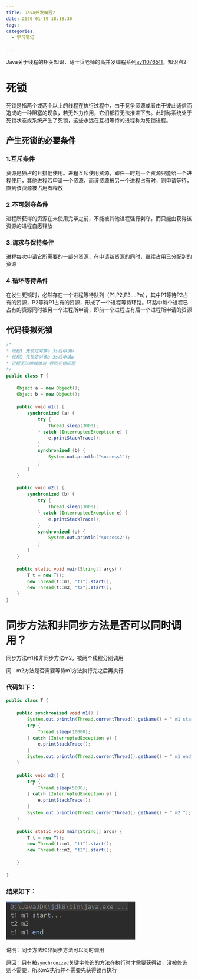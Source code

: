 ```yaml
---
title: Java并发编程2
date: 2020-01-19 18:18:30
tags:
categories:
  - 学习笔记

---
```


Java关于线程的相关知识，马士兵老师的高并发编程系列[av11076511](https://www.bilibili.com/video/av11076511)，知识点2

<!--more-->

# 死锁

死锁是指两个或两个以上的线程在执行过程中，由于竞争资源或者由于彼此通信而造成的一种阻塞的现象，若无外力作用，它们都将无法推进下去。此时称系统处于死锁状态或系统产生了死锁，这些永远在互相等待的进程称为死锁进程。

## 产生死锁的必要条件

### 1.互斥条件

资源是独占的且排他使用。进程互斥使用资源，即任一时刻一个资源只能给一个进程使用，其他进程若申请一个资源，而该资源被另一个进程占有时，则申请等待，直到该资源被占用者释放

### 2.不可剥夺条件

进程所获得的资源在未使用完毕之前，不能被其他进程强行剥夺，而只能由获得该资源的进程自愿释放

### 3.请求与保持条件

进程每次申请它所需要的一部分资源，在申请新资源的同时，继续占用已分配到的资源

### 4.循环等待条件

在发生死锁时，必然存在一个进程等待队列（P1,P2,P3....Pn），其中P1等待P2占有的资源，P2等待P1占有的资源，形成了一个进程等待环路。环路中每个进程已占有的资源同时被另一个进程所申请，即前一个进程占有后一个进程所申请的资源



## 代码模拟死锁

```java
/*
* 线程1 先锁定对象a 3s后申请b
* 线程2 先锁定对象b 3s后申请a
* 进程无法继续推进 导致死锁问题
*/
public class T {
 
    Object a = new Object();
    Object b = new Object();
 
    public void m1() {
        synchronized (a) {
            try {
                Thread.sleep(3000);
            } catch (InterruptedException e) {
                e.printStackTrace();
            }
            synchronized (b) {
                System.out.println("success1");
            }
        }
    }
 
    public void m2() {
        synchronized (b) {
            try {
                Thread.sleep(3000);
            } catch (InterruptedException e) {
                e.printStackTrace();
            }
            synchronized (a) {
                System.out.println("success2");
            }
        }
    }
 
    public static void main(String[] args) {
        T t = new T();
        new Thread(t::m1, "t1").start();
        new Thread(t::m2, "t2").start();
    }
}

```

# 同步方法和非同步方法是否可以同时调用？

同步方法m1和非同步方法m2，被两个线程分别调用

问：m2方法是否需要等待m1方法执行完之后再执行

### 代码如下：

```java
public class T {
    
	public synchronized void m1() { 
		System.out.println(Thread.currentThread().getName() + " m1 start...");
		try {
			Thread.sleep(10000);
		} catch (InterruptedException e) {
			e.printStackTrace();
		}
		System.out.println(Thread.currentThread().getName() + " m1 end");
	}
	
	public void m2() {
		try {
			Thread.sleep(5000);
		} catch (InterruptedException e) {
			e.printStackTrace();
		}
		System.out.println(Thread.currentThread().getName() + " m2 ");
	}
	
	public static void main(String[] args) {
		T t = new T();
		new Thread(t::m1, "t1").start();
		new Thread(t::m2, "t2").start();
		
	}
	
}   
```

### 结果如下：

![image-20200319193843873](../images/JavaConcurrentProgramming2/image-20200319193843873.png)

说明：同步方法和非同步方法可以同时调用

原因：只有被`synchronized`关键字修饰的方法在执行时才需要获得锁，没被修饰则不需要，所以m2执行并不需要先获得锁再执行